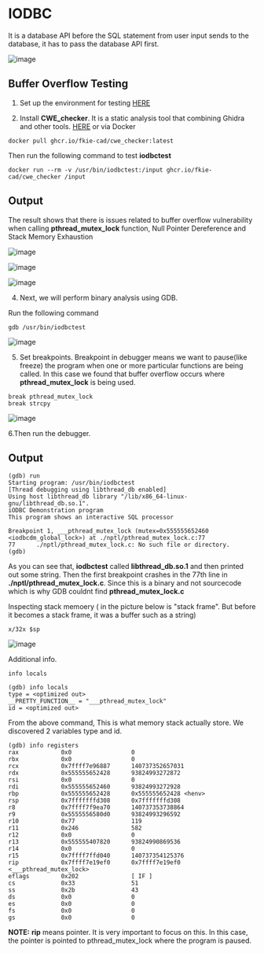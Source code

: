 <h1>IODBC</h1>

It is a database API before the SQL statement from user input sends to the database, it has to pass the database API first. 

![image](https://github.com/user-attachments/assets/83b01071-8429-474d-a68a-bbdb61e2e1f3)


**Buffer Overflow Testing**
---

1. Set up the environment for testing [HERE](https://github.com/yamerooo123/ResearchNBugBountyEncyclopedia/blob/main/Researches/IODBC/Prep.md)

2. Install **CWE_checker**. It is a static analysis tool that combining Ghidra and other tools. [HERE](https://github.com/fkie-cad/cwe_checker) or via Docker
```
docker pull ghcr.io/fkie-cad/cwe_checker:latest
```
Then run the following command to test **iodbctest**
```
docker run --rm -v /usr/bin/iodbctest:/input ghcr.io/fkie-cad/cwe_checker /input
```

**Output**
---

The result shows that there is issues related to buffer overflow vulnerability when calling **pthread_mutex_lock** function, Null Pointer Dereference and Stack Memory Exhaustion

![image](https://github.com/user-attachments/assets/a177e661-bd07-45d0-8aa8-4e3aab4b2cb6)

![image](https://github.com/user-attachments/assets/9c63ccf8-1374-4e7e-8f6e-24d9e6bee6c2)

![image](https://github.com/user-attachments/assets/c3a37d49-45a2-4bf2-9064-de3c30bdc18a)

4. Next, we will perform binary analysis using GDB.

Run the following command
```
gdb /usr/bin/iodbctest
```
![image](https://github.com/user-attachments/assets/22d03d5f-4668-4921-b6c9-ca1d15d3d10c)

5. Set breakpoints. Breakpoint in debugger means we want to pause(like freeze) the program when one or more particular functions are being called. In this case we found that buffer overflow occurs where **pthread_mutex_lock** is being used.
```
break pthread_mutex_lock
break strcpy
```
![image](https://github.com/user-attachments/assets/56ec5e56-c86a-482a-9455-848d307a8eae)

6.Then run the debugger.

**Output**
---
```
(gdb) run
Starting program: /usr/bin/iodbctest
[Thread debugging using libthread_db enabled]
Using host libthread_db library "/lib/x86_64-linux-gnu/libthread_db.so.1".
iODBC Demonstration program
This program shows an interactive SQL processor

Breakpoint 1, ___pthread_mutex_lock (mutex=0x555555652460 <iodbcdm_global_lock>) at ./nptl/pthread_mutex_lock.c:77
77      ./nptl/pthread_mutex_lock.c: No such file or directory.
(gdb)
```

As you can see that, **iodbctest** called **libthread_db.so.1** and then printed out some string. Then the first breakpoint crashes in the 77th line in **./nptl/pthread_mutex_lock.c**. Since this is a binary and not sourcecode which is why GDB couldnt find **pthread_mutex_lock.c**

Inspecting stack memoery ( in the picture below is "stack frame". But before it becomes a stack frame, it was a buffer such as a string)
```
x/32x $sp
```
![image](https://github.com/user-attachments/assets/d6685e79-8787-4e32-9b77-6f7b69b7bfb3)

Additional info.
```
info locals
```
```
(gdb) info locals
type = <optimized out>
__PRETTY_FUNCTION__ = "___pthread_mutex_lock"
id = <optimized out>
```
From the above command, This is what memory stack actually store. We discovered 2 variables type and id.
```
(gdb) info registers
rax            0x0                 0
rbx            0x0                 0
rcx            0x7ffff7e96887      140737352657031
rdx            0x555555652428      93824993272872
rsi            0x0                 0
rdi            0x555555652460      93824993272928
rbp            0x555555652428      0x555555652428 <henv>
rsp            0x7fffffffd308      0x7fffffffd308
r8             0x7ffff7f9ea70      140737353738864
r9             0x5555556580d0      93824993296592
r10            0x77                119
r11            0x246               582
r12            0x0                 0
r13            0x555555407820      93824990869536
r14            0x0                 0
r15            0x7ffff7ffd040      140737354125376
rip            0x7ffff7e19ef0      0x7ffff7e19ef0 <___pthread_mutex_lock>
eflags         0x202               [ IF ]
cs             0x33                51
ss             0x2b                43
ds             0x0                 0
es             0x0                 0
fs             0x0                 0
gs             0x0                 0
```
**NOTE:** **rip** means pointer. It is very important to focus on this. In this case, the pointer is pointed to pthread_mutex_lock where the program is paused.
